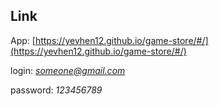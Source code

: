 ## Link

App: [https://yevhen12.github.io/game-store/#/](https://yevhen12.github.io/game-store/#/)

login: *someone@gmail.com*

password: *123456789*
